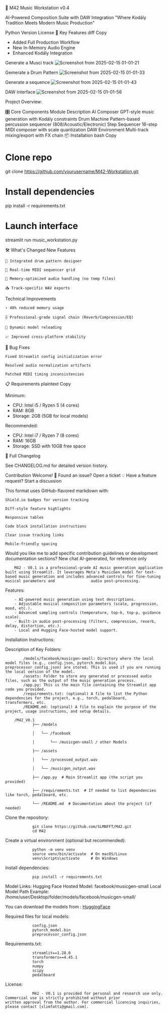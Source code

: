 🎹 M42 Music Workstation v0.4

AI-Powered Composition Suite with DAW Integration
"Where Kodály Tradition Meets Modern Music Production"

Python Version
License
🚀 Key Features
diff
Copy

+ Added Full Production Workflow
+ New In-Memory Audio Engine
+ Enhanced Kodály Integration

Generate a Musci track
![Screenshot from 2025-02-15 01-01-21](https://github.com/user-attachments/assets/8db32520-629a-49c5-a852-11f24eb08b28)

Gemerate a Drum Pattern
![Screenshot from 2025-02-15 01-01-33](https://github.com/user-attachments/assets/56378748-6baf-4b8b-a397-0bf52df21282)

Generate a sequence
![Screenshot from 2025-02-15 01-01-43](https://github.com/user-attachments/assets/99469929-2179-4d68-900a-e904a39d2063)

DAW Interface
![Screenshot from 2025-02-15 01-01-56](https://github.com/user-attachments/assets/8c1a3512-1792-4849-9447-f2fc72f4aab1)


Project Overview:

🎛️ Core Components
Module	Description
AI Composer	GPT-style music generation with Kodály constraints
Drum Machine	Pattern-based percussion sequencer (808/Acoustic/Electronic)
Step Sequencer	16-step MIDI composer with scale quantization
DAW Environment	Multi-track mixing/export with FX chain
📦 Installation
bash
Copy

# Clone repo
git clone https://github.com/yourusername/M42-Workstation.git

# Install dependencies
pip install -r requirements.txt

# Launch interface
streamlit run music_workstation.py

🛠️ What's Changed
New Features

    🥁 Integrated drum pattern designer

    🎹 Real-time MIDI sequencer grid

    💾 Memory-optimized audio handling (no temp files)

    📥 Track-specific WAV exports

Technical Improvements

    ⚡ 40% reduced memory usage

    🎚️ Professional-grade signal chain (Reverb/Compression/EQ)

    🔄 Dynamic model reloading

    📈 Improved cross-platform stability

🐛 Bug Fixes

    Fixed Streamlit config initialization error

    Resolved audio normalization artifacts

    Patched MIDI timing inconsistencies

📋 Requirements
plaintext
Copy

Minimum:
- CPU: Intel i5 / Ryzen 5 (4 cores)
- RAM: 8GB 
- Storage: 2GB (5GB for local models)

Recommended:
- CPU: Intel i7 / Ryzen 7 (8 cores)  
- RAM: 16GB  
- Storage: SSD with 10GB free space  

📜 Full Changelog

See CHANGELOG.md for detailed version history.

Contribution Welcome!
🐞 Found an issue? Open a ticket
💡 Have a feature request? Start a discussion

This format uses GitHub-flavored markdown with:

    Shield.io badges for version tracking

    Diff-style feature highlights

    Responsive tables

    Code block installation instructions

    Clear issue tracking links

    Mobile-friendly spacing

Would you like me to add specific contribution guidelines or development documentation sections?
New chat
AI-generated, for reference only






        M42 - V0.1 is a professional-grade AI music generation application built using Streamlit. It leverages Meta's MusicGen model for text-based music generation and includes advanced controls for fine-tuning musical parameters and                audio post-processing.

Features:

        - AI-powered music generation using text descriptions.
        - Adjustable musical composition parameters (scale, progression, mood, etc.).
        - Advanced sampling controls (temperature, top-k, top-p, guidance scale).
        - Built-in audio post-processing (filters, compression, reverb, delay, distortion, etc.).
        - Local and Hugging Face-hosted model support.

Installation Instructions:

Description of Key Folders:

            /models/facebook/musicgen-small: Directory where the local model files (e.g., config.json, pytorch_model.bin,                   preprocessor_config.json) are stored. This is used if you are running the local version of the model.
            /assets: Folder to store any generated or processed audio files, such as the output of the music generation process.
            /app.py: This is the main file containing the Streamlit app code you provided.
            /requirements.txt: (optional) A file to list the Python dependencies for the project, e.g., torch, pedalboard,                  transformers, etc.
            /README.md: (optional) A file to explain the purpose of the project, usage instructions, and setup details.

        /M42_V0.1
                ├── /models

                │   └── /facebook

                │       └── /musicgen-small / other Models

                ├── /assets

                │   └── /processed_output.wav

                │   └── /musicgen_output.wav

                ├── /app.py  # Main Streamlit app (the script you provided)

                ├── /requirements.txt  # If needed to list dependencies like torch, pedalboard, etc.

                └── /README.md  # Documentation about the project (if needed)

Clone the repository:

                git clone https://github.com/SLMNFFT/M42.git
                cd M42

Create a virtual environment (optional but recommended):

                python -m venv venv
                source venv/bin/activate  # On macOS/Linux
                venv\Scripts\activate     # On Windows

Install dependencies:

                pip install -r requirements.txt

Model Links:
Hugging Face Hosted Model: facebook/musicgen-small
Local Model Path Example: /home/user/Desktop/folder/models/facebook/musicgen-small/


You can download the models from : [HuggingFace](https://huggingface.co/models?other=musicgen)

Required files for local models:

                config.json
                pytorch_model.bin
                preprocessor_config.json

Requirements.txt:

                streamlit==1.28.0
                transformers==4.45.1
                torch
                numpy
                scipy
                pedalboard

License:

                M42 - V0.1 is provided for personal and research use only. Commercial use is strictly prohibited without prior                  written approval from the author. For commercial licensing inquiries, please contact [slimfatti@gmail.com].
